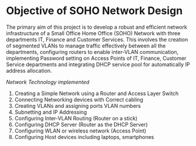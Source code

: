 # Objective of SOHO Network Design
The primary aim of this project is to develop a robust and efficient network infrastructure of a Small Office Home Office (SOHO) Network with three departments IT, Finance and Customer Services. This involves the creation of segmented VLANs to manage traffic effectively between all the departments, configuring routers to enable inter-VLAN communication, implementing Password setting on Access Points of IT, Finance, Customer Service departments and integrating DHCP service pool for automatically IP address allocation. 

*Network Technology implemented*

1. Creating a Simple Network using a Router and Access Layer Switch
2. Connecting Networking devices with Correct cabling
3. Creating VLANs and assigning ports VLAN numbers
4. Subnetting and IP Addressing
5. Configuring Inter-VLAN  Routing (Router on a stick)
6. Configuring DHCP Server (Router as the DHCP Server)
7. Configuring WLAN or wireless network (Access Point)
8. Configuring Host devices including laptops, smartphones
